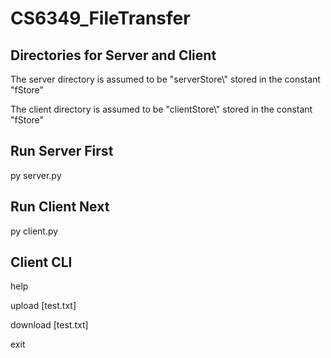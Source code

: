# CS6349_FileTransfer

## Directories for Server and Client
The server directory is assumed to be "serverStore\\" stored in the constant "fStore"

The client directory is assumed to be "clientStore\\" stored in the constant "fStore"

## Run Server First
py server.py

## Run Client Next
py client.py

## Client CLI
help

upload [test.txt]

download [test.txt]

exit

